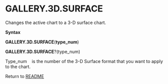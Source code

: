 # GALLERY.3D.SURFACE

Changes the active chart to a 3-D surface chart.

**Syntax**

**GALLERY.3D.SURFACE**(**type\_num**)

**GALLERY.3D.SURFACE**?(type\_num)

Type\_num&nbsp;&nbsp;&nbsp;&nbsp;is the number of the 3-D Surface format
that you want to apply to the chart.



Return to [README](README.md)

